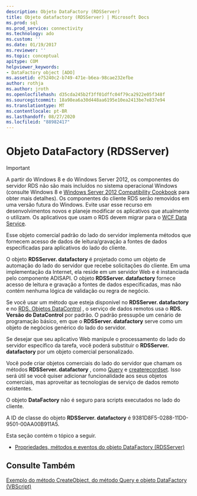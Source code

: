 ```yaml
---
description: Objeto DataFactory (RDSServer)
title: Objeto datafactory (RDSServer) | Microsoft Docs
ms.prod: sql
ms.prod_service: connectivity
ms.technology: ado
ms.custom: ''
ms.date: 01/19/2017
ms.reviewer: ''
ms.topic: conceptual
apitype: COM
helpviewer_keywords:
- DataFactory object [ADO]
ms.assetid: e75240c2-b749-471e-b6ea-98cae232efbe
author: rothja
ms.author: jroth
ms.openlocfilehash: d35cda245b2f3ff01dffc04f79ca2922e05f348f
ms.sourcegitcommit: 18a98ea6a30d448aa6195e10ea2413be7e837e94
ms.translationtype: MT
ms.contentlocale: pt-BR
ms.lasthandoff: 08/27/2020
ms.locfileid: "88982417"
---
```

# <a name="datafactory-object-rdsserver"></a>Objeto DataFactory (RDSServer)
> [!IMPORTANT]
>  A partir do Windows 8 e do Windows Server 2012, os componentes do servidor RDS não são mais incluídos no sistema operacional Windows (consulte Windows 8 e [Windows Server 2012 Compatibility Cookbook](https://www.microsoft.com/download/details.aspx?id=27416) para obter mais detalhes). Os componentes do cliente RDS serão removidos em uma versão futura do Windows. Evite usar esse recurso em desenvolvimentos novos e planeje modificar os aplicativos que atualmente o utilizam. Os aplicativos que usam o RDS devem migrar para o [WCF Data Service](https://go.microsoft.com/fwlink/?LinkId=199565).  
  
 Esse objeto comercial padrão do lado do servidor implementa métodos que fornecem acesso de dados de leitura/gravação a fontes de dados especificadas para aplicativos do lado do cliente.  
  
 O objeto **RDSServer. datafactory** é projetado como um objeto de automação do lado do servidor que recebe solicitações do cliente. Em uma implementação da Internet, ela reside em um servidor Web e é instanciada pelo componente ADISAPI. O objeto **RDSServer. datafactory** fornece acesso de leitura e gravação a fontes de dados especificadas, mas não contém nenhuma lógica de validação ou regra de negócio.  
  
 Se você usar um método que esteja disponível no **RDSServer. datafactory** e no [RDS. Objetos DataControl](./datacontrol-object-rds.md) , o serviço de dados remotos usa o **RDS. Versão do DataControl** por padrão. O padrão pressupõe um cenário de programação básico, em que o **RDSServer. datafactory** serve como um objeto de negócios genérico do lado do servidor.  
  
 Se desejar que seu aplicativo Web manipule o processamento do lado do servidor específico da tarefa, você poderá substituir o **RDSServer. datafactory** por um objeto comercial personalizado.  
  
 Você pode criar objetos comerciais do lado do servidor que chamam os métodos **RDSServer. datafactory** , como [Query](./query-method-rds.md) e [createrecordset](./createrecordset-method-rds.md). Isso será útil se você quiser adicionar funcionalidade aos seus objetos comerciais, mas aproveitar as tecnologias de serviço de dados remoto existentes.  
  
 O objeto **DataFactory** não é seguro para scripts executados no lado do cliente.  
  
 A ID de classe do objeto **RDSServer. datafactory** é 9381D8F5-0288-11D0-9501-00AA00B911A5.  
  
 Esta seção contém o tópico a seguir.  
  
-   [Propriedades, métodos e eventos do objeto DataFactory (RDSServer)](./datafactory-object-rdsserver-properties-methods-and-events.md)  
  
## <a name="see-also"></a>Consulte Também  
 [Exemplo do método CreateObject, do método Query e objeto DataFactory (VBScript)](./datafactory-object-query-method-and-createobject-method-example-vbscript.md)